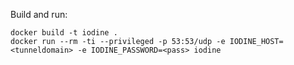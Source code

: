 Build and run:

```
docker build -t iodine .
docker run --rm -ti --privileged -p 53:53/udp -e IODINE_HOST=<tunneldomain> -e IODINE_PASSWORD=<pass> iodine
```
